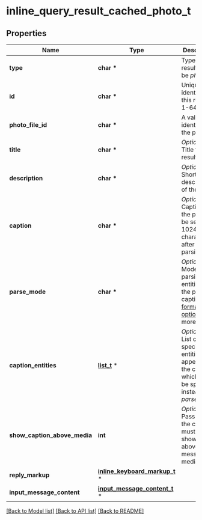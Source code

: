 # inline_query_result_cached_photo_t

## Properties
Name | Type | Description | Notes
------------ | ------------- | ------------- | -------------
**type** | **char \*** | Type of the result, must be *photo* | [default to 'photo']
**id** | **char \*** | Unique identifier for this result, 1-64 bytes | 
**photo_file_id** | **char \*** | A valid file identifier of the photo | 
**title** | **char \*** | *Optional*. Title for the result | [optional] 
**description** | **char \*** | *Optional*. Short description of the result | [optional] 
**caption** | **char \*** | *Optional*. Caption of the photo to be sent, 0-1024 characters after entities parsing | [optional] 
**parse_mode** | **char \*** | *Optional*. Mode for parsing entities in the photo caption. See [formatting options](https://core.telegram.org/bots/api/#formatting-options) for more details. | [optional] 
**caption_entities** | [**list_t**](message_entity.md) \* | *Optional*. List of special entities that appear in the caption, which can be specified instead of *parse\\_mode* | [optional] 
**show_caption_above_media** | **int** | *Optional*. Pass *True*, if the caption must be shown above the message media | [optional] 
**reply_markup** | [**inline_keyboard_markup_t**](inline_keyboard_markup.md) \* |  | [optional] 
**input_message_content** | [**input_message_content_t**](input_message_content.md) \* |  | [optional] 

[[Back to Model list]](../README.md#documentation-for-models) [[Back to API list]](../README.md#documentation-for-api-endpoints) [[Back to README]](../README.md)


